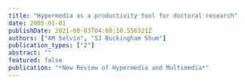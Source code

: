 ```yaml
---
title: "Hypermedia as a productivity tool for doctoral research"
date: 2005-01-01
publishDate: 2021-08-03T04:08:10.556321Z
authors: ["AM Selvin", "SJ Buckingham Shum"]
publication_types: ["2"]
abstract: ""
featured: false
publication: "*New Review of Hypermedia and Multimedia*"
---
```


